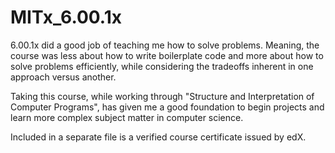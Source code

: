 # MITx_6.00.1x

6.00.1x did a good job of teaching me how to solve problems. Meaning, the course was less about how to write boilerplate code and more about how to solve problems efficiently, while considering the tradeoffs inherent in one approach versus another.

Taking this course, while working through "Structure and Interpretation of Computer Programs", has given me a good foundation to begin projects and learn more complex subject matter in computer science.

Included in a separate file is a verified course certificate issued by edX.
